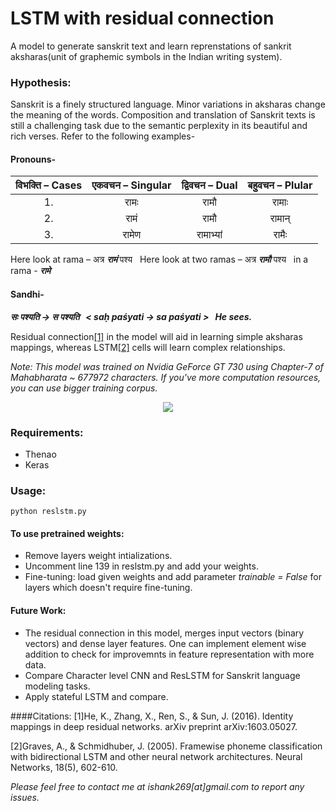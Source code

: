 # LSTM with residual connection
A model to generate sanskrit text and learn reprenstations of sankrit aksharas(unit of graphemic symbols in the Indian writing system). 

### Hypothesis: 
Sanskrit is a finely structured language. Minor variations in aksharas change the meaning of the words. Composition and translation of Sanskrit texts is still a challenging  task due to the semantic perplexity in its beautiful and rich verses. Refer to the following examples-
#### Pronouns-
| विभक्ति – Cases | एकवचन – Singular | द्विवचन – Dual | बहुवचन – Plular |
|:--------------:|:----------------:|:-------------:|:--------------:|
|       1.       |       रामः       |      रामौ     |      रामाः     |
|       2.       |        रामं       |      रामौ     |      रामान्     |
|       3.       |       रामेण       |    रामाभ्यां    |      रामैः      |

Here look at rama – अत्र  ***रामं***  पश्य 
&nbsp;
Here look at two ramas – अत्र  ***रामौ***  पश्य 
&nbsp; 
in a rama - ***रामे*** 

#### Sandhi-
***सः पश्यति → स पश्यति 
&nbsp;
< saḥ paśyati → sa paśyati >
&nbsp;
He sees.***


Residual connection[[1]](#resnet) in the model will aid in learning simple aksharas mappings, whereas LSTM[[2]](#lstm) cells will learn complex relationships. 

*Note: This model was trained on Nvidia GeForce GT 730 using Chapter-7 of Mahabharata ~ 677972 characters. If you've more computation resources, you can use bigger training corpus.*

<p align="center">
<img src="model.png">
</p>

### Requirements:
* Thenao
* Keras

### Usage:
`python reslstm.py`
#### To use pretrained weights:
* Remove layers weight intializations.
* Uncomment line 139 in reslstm.py and add your weights.
* Fine-tuning: load given weights and add parameter *trainable = False* for layers which doesn't require fine-tuning.

#### Future Work:
* The residual connection in this model, merges input vectors (binary  vectors) and dense layer features. One can implement element wise addition to check for improvemnts in feature representation with more data. 
* Compare Character level CNN and ResLSTM for Sanskrit language modeling tasks.
* Apply stateful LSTM and compare.



####Citations:
<a id="resnet">
[1]He, K., Zhang, X., Ren, S., & Sun, J. (2016). Identity mappings in deep residual networks. arXiv preprint arXiv:1603.05027.

<a id="lstm">
[2]Graves, A., & Schmidhuber, J. (2005). Framewise phoneme classification with bidirectional LSTM and other neural network architectures. Neural Networks, 18(5), 602-610.


*Please feel free to contact me at ishank269[at]gmail.com to report any issues.*

